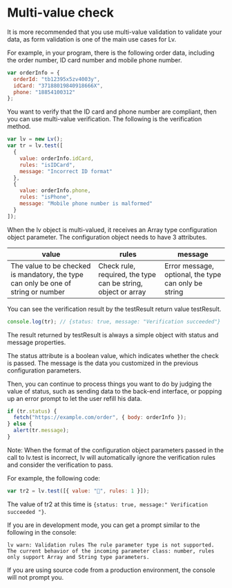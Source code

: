 # Multi-value check

It is more recommended that you use multi-value validation to validate your data, as form validation is one of the main use cases for Lv.

For example, in your program, there is the following order data, including the order number, ID card number and mobile phone number.

```js
var orderInfo = {
  orderId: "tb12395x5zv4003y",
  idCard: "37188019840918666X",
  phone: "18854100312"
};
```

You want to verify that the ID card and phone number are compliant, then you can use multi-value verification. The following is the verification method.

```js
var lv = new Lv();
var tr = lv.test([
  {
    value: orderInfo.idCard,
    rules: "isIDCard",
    message: "Incorrect ID format"
  },
  {
    value: orderInfo.phone,
    rules: "isPhone",
    message: "Mobile phone number is malformed"
  }
]);
```

When the lv object is multi-valued, it receives an Array type configuration object parameter. The configuration object needs to have 3 attributes.

| value                                                                              | rules                                                         | message                                              |
| ---------------------------------------------------------------------------------- | ------------------------------------------------------------- | ---------------------------------------------------- |
| The value to be checked is mandatory, the type can only be one of string or number | Check rule, required, the type can be string, object or array | Error message, optional, the type can only be string |

You can see the verification result by the testResult return value testResult.

```js
console.log(tr); // {status: true, message: "Verification succeeded"}
```

The result returned by testResult is always a simple object with status and message properties.

The status attribute is a boolean value, which indicates whether the check is passed. The message is the data you customized in the previous configuration parameters.

Then, you can continue to process things you want to do by judging the value of status, such as sending data to the back-end interface, or popping up an error prompt to let the user refill his data.

```js
if (tr.status) {
  fetch("https://example.com/order", { body: orderInfo });
} else {
  alert(tr.message);
}
```

Note: When the format of the configuration object parameters passed in the call to lv.test is incorrect, lv will automatically ignore the verification rules and consider the verification to pass.

For example, the following code:

```js
var tr2 = lv.test([{ value: "🐻", rules: 1 }]);
```

The value of tr2 at this time is `{status: true, message:" Verification succeeded "}`.

If you are in development mode, you can get a prompt similar to the following in the console:

```text
lv warn: Validation rules The rule parameter type is not supported. The current behavior of the incoming parameter class: number, rules only support Array and String type parameters.
```

If you are using source code from a production environment, the console will not prompt you.
